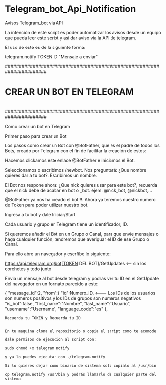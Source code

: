# Telegram_bot_Api_Notification
Avisos Telegram_bot via API

La intención de este script es poder automatizar los avisos desde un equipo que pueda leer este script y asi dar aviso via la API de telegram.

El uso de este es de la siguiente forma:

telegram.notify TOKEN ID "Mensaje a enviar"

#######################################################################
#
#             CREAR UN BOT EN TELEGRAM
#
#######################################################################

Como crear un bot en Telegram


Primer paso para crear un Bot

Los pasos como crear un Bot con @BotFather, que es el padre de todos los Bots, creado por Telegram con el fin de facilitar la creación de estos:

Hacemos clickamos este enlace @BotFather e iniciamos el Bot.

Seleccionamos o escribimos /newbot. Nos preguntará: 
¿Que nombre quieres dar a tu bot?. Escribimos un nombre.

El Bot nos respone ahora: 
¿Que nick quieres usar para este bot?, 
recuerda que el nick debe de acabar en bot o _bot. ejem: @nick_bot, @nickbot,…


@BotFather ya nos ha creado el bot!!!. 
Ahora ya tenemos nuestro numero de Token para poder utilizar nuestro bot.



Ingresa a tu bot y dale Iniciar/Start

Cada usuario y grupo en Telegram tiene un identificador, ID.

Si queremos añadir el Bot en un Grupo o Canal, para que envíe mensajes o haga cualquier función, tendremos que averiguar el ID de ese Grupo o Canal. 

Para ello abre un navegador y escrfibe lo siguiente:

https://api.telegram.org/bot[TOKEN DEL BOT]/GetUpdates   <-- sin los corchetes y todo junto

Envia un mensaje al bot desde telegram y podras ver tu ID en el GetUpdate del navegador en un formato parecido a este:

{
  "message_id":2,
  "from":{
    "id":Numero_ID,     <--- Los IDs de los usuarios son numeros positivos y los IDs de grupos son numeros negativos
    "is_bot":false,
    "first_name":"Nombre",
    "last_name":"Usuario",
    "username":"Username",
    "language_code":"es"
    },
    
    
    Recuerda tu TOKEN y Recuerda tu ID
    
    
    En tu maquina clona el repositorio o copia el script como te acomode
    
    dale permisos de ejecucion al script con:
    
    sudo chmod +x telegram.notify
    
    y ya lo puedes ejecutar con ./telegram.notify
    
    Si lo quieres dejar como binario de sistema solo copialo al /usr/bin
    
    cp telegram.notify /usr/bin y podrás llamarlo de cualquier parte del sistema
